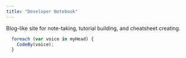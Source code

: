 ```yaml
---
title: "Developer Notebook"
---
```

Blog-like site for note-taking, tutorial building, and cheatsheet creating.

```javascript
  foreach (var voice in myHead) {
    CodeBy(voice);
  }
```
